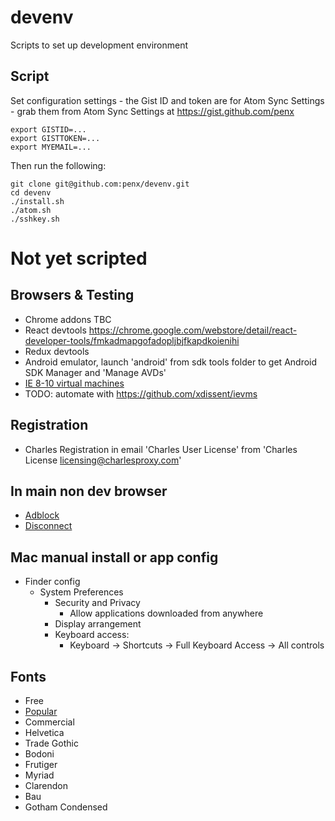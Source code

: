 # devenv

Scripts to set up development environment

## Script

Set configuration settings - the Gist ID and token are for Atom Sync Settings - grab them from Atom Sync Settings at https://gist.github.com/penx

```
export GISTID=...
export GISTTOKEN=...
export MYEMAIL=...
```

Then run the following:

```
git clone git@github.com:penx/devenv.git
cd devenv
./install.sh
./atom.sh
./sshkey.sh
```

# Not yet scripted

## Browsers & Testing

 - Chrome addons TBC
  - React devtools https://chrome.google.com/webstore/detail/react-developer-tools/fmkadmapgofadopljbjfkapdkoienihi
  - Redux devtools
 - Android emulator, launch 'android' from sdk tools folder to get Android SDK Manager and 'Manage AVDs'
 - [IE 8-10 virtual machines](http://www.modern.ie/en-us/virtualization-tools)  
  - TODO: automate with https://github.com/xdissent/ievms

## Registration
 - Charles Registration in email 'Charles User License' from 'Charles License <licensing@charlesproxy.com>'


## In main non dev browser

 - [Adblock](https://adblockplus.org)
 - [Disconnect](https://disconnect.me)

## Mac manual install or app config

 - Finder config
   - System Preferences
     - Security and Privacy
       - Allow applications downloaded from anywhere
     - Display arrangement
     - Keyboard access:
       - Keyboard -> Shortcuts -> Full Keyboard Access -> All controls

## Fonts

 - Free
  - [Popular](http://www.fontsquirrel.com/fonts/list/popular)
 - Commercial
  - Helvetica
  - Trade Gothic
  - Bodoni
  - Frutiger
  - Myriad
  - Clarendon
  - Bau
  - Gotham Condensed
